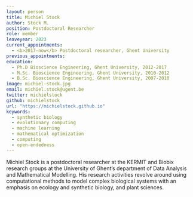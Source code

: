 ```yaml
---
layout: person
title: Michiel Stock
author: Stock M.
position: Postdoctoral Researcher
role: member
leaveyear: 2023
current_appointments:
  - <b>2017–now</b> Postdoctoral researcher, Ghent University
previous_appointments:
education:
  - Ph.D Bioscience Engineering, Ghent University, 2012-2017
  - M.Sc. Bioscience Engineering, Ghent University, 2010-2012
  - B.Sc. Bioscience Engineering, Ghent University, 2007-2010
image: michiel-stock.jpg
email: michiel.stock@ugent.be
twitter: michielstock
github: michielstock
url: "https://michielstock.github.io"
keywords:
  - synthetic biology
  - evolutionary computing
  - machine learning
  - mathematical optimization
  - computing
  - open-endedness
---
```

Michiel Stock is a postdoctoral researcher at the KERMIT and Biobix research groups at the University of Ghent’s department of Data Analysis and Mathematical Modelling. His research activities revolve around using computational methods to model complex biological systems with an emphasis on ecology and synthetic biology, and plant sciences. 
